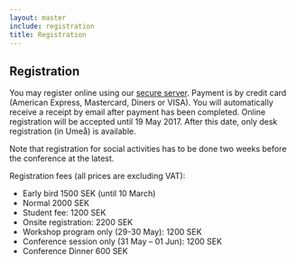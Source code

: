 ```yaml
---
layout: master
include: registration
title: Registration
---
```


## Registration

You may register online using our [secure
server](https://axacoair.se/go?ywfJetDh). Payment is by credit card (American
Express, Mastercard, Diners or VISA).  You will automatically receive a receipt
by email after payment has been completed. Online registration will be accepted
until 19 May 2017. After this date, only desk registration (in Umeå) is
available.

Note that registration for social activities has to be done two weeks before the conference at the latest.

Registration fees (all prices are excluding VAT):

- Early bird 1500 SEK (until 10 March)
- Normal 2000 SEK
- Student fee: 1200 SEK
- Onsite registration: 2200 SEK
- Workshop program only (29-30 May): 1200 SEK
- Conference session only (31 May – 01 Jun): 1200 SEK
- Conference Dinner 600 SEK
